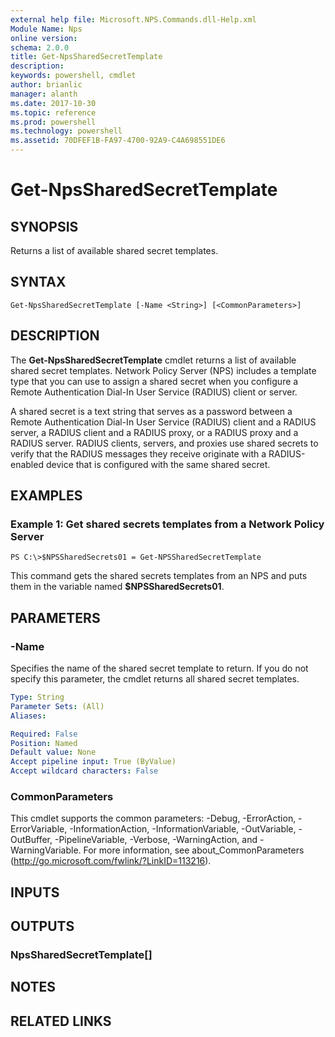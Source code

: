 ```yaml
---
external help file: Microsoft.NPS.Commands.dll-Help.xml
Module Name: Nps
online version: 
schema: 2.0.0
title: Get-NpsSharedSecretTemplate
description: 
keywords: powershell, cmdlet
author: brianlic
manager: alanth
ms.date: 2017-10-30
ms.topic: reference
ms.prod: powershell
ms.technology: powershell
ms.assetid: 70DFEF1B-FA97-4700-92A9-C4A698551DE6
---
```


# Get-NpsSharedSecretTemplate

## SYNOPSIS
Returns a list of available shared secret templates.

## SYNTAX

```
Get-NpsSharedSecretTemplate [-Name <String>] [<CommonParameters>]
```

## DESCRIPTION
The **Get-NpsSharedSecretTemplate** cmdlet returns a list of available shared secret templates.
Network Policy Server (NPS) includes a template type that you can use to assign a shared secret when you configure a Remote Authentication Dial-In User Service (RADIUS) client or server.

A shared secret is a text string that serves as a password between a Remote Authentication Dial-In User Service (RADIUS) client and a RADIUS server, a RADIUS client and a RADIUS proxy, or a RADIUS proxy and a RADIUS server.
RADIUS clients, servers, and proxies use shared secrets to verify that the RADIUS messages they receive originate with a RADIUS-enabled device that is configured with the same shared secret.

## EXAMPLES

### Example 1: Get shared secrets templates from a Network Policy Server
```
PS C:\>$NPSSharedSecrets01 = Get-NPSSharedSecretTemplate
```

This command gets the shared secrets templates from an NPS and puts them in the variable named **$NPSSharedSecrets01**.

## PARAMETERS

### -Name
Specifies the name of the shared secret template to return.
If you do not specify this parameter, the cmdlet returns all shared secret templates.

```yaml
Type: String
Parameter Sets: (All)
Aliases: 

Required: False
Position: Named
Default value: None
Accept pipeline input: True (ByValue)
Accept wildcard characters: False
```

### CommonParameters
This cmdlet supports the common parameters: -Debug, -ErrorAction, -ErrorVariable, -InformationAction, -InformationVariable, -OutVariable, -OutBuffer, -PipelineVariable, -Verbose, -WarningAction, and -WarningVariable. For more information, see about_CommonParameters (http://go.microsoft.com/fwlink/?LinkID=113216).

## INPUTS

## OUTPUTS

### NpsSharedSecretTemplate[]

## NOTES

## RELATED LINKS

